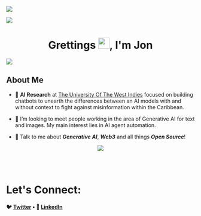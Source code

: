 <!--profile visit count-->
[![](https://visitcount.itsvg.in/api?id=jondoescoding&label=Profile%20Views&color=12&icon=5&pretty=true)](https://visitcount.itsvg.in)

<!--horizontal divider(gradiant)-->
<img src="https://user-images.githubusercontent.com/73097560/115834477-dbab4500-a447-11eb-908a-139a6edaec5c.gif">

<!--H1 Intro Greeting-->
<h1 align="center">Grettings <img src="https://raw.githubusercontent.com/MartinHeinz/MartinHeinz/master/wave.gif" width="30px">, I'm Jon</h1>

<!--horizontal divider(gradiant)-->
<img src="https://user-images.githubusercontent.com/73097560/115834477-dbab4500-a447-11eb-908a-139a6edaec5c.gif">

<!--ABOUT ME SECTION-->
<h2> About Me </h2>

- 🥑 **AI Research** at [The University Of The West Indies](https://www.mona.uwi.edu/) focused on building chatbots to unearth the differences between an AI models with and without context to fight against misinformation within the Caribbean. 

- 🌱 I’m looking to meet people working in the area of Generative AI for text and images. My main interest lies in AI agent automation.

- 💬 Talk to me about **_Generative AI_**, **_Web3_** and all things **_Open Source_**!

<!--h1 without bottom border-->
<div id="user-content-toc">
  <ul align="center">
  </ul>
</div>
<!--tech stack icons-->
<p align="center">
  <a href="https://skillicons.dev">
    <img src="https://skillicons.dev/icons?i=py,obsidian,git,github,linux,notion,mongodb,vscode,scikitlearn&perline=14" 
  </a> 
  </a>
</p>
<iconify-icon icon="logos:hardhat"></iconify-icon>

<br><br>

<!-- Connect with me -->
# Let's Connect:
<!--icons and links-->
<p align="center">
<strong>
  
🐦 [Twitter](http://www.twitter.com/jondoescoding) • 💼 [LinkedIn](https://www.linkedin.com/in/jonathanwhite-jm/)
</strong>
</p>



